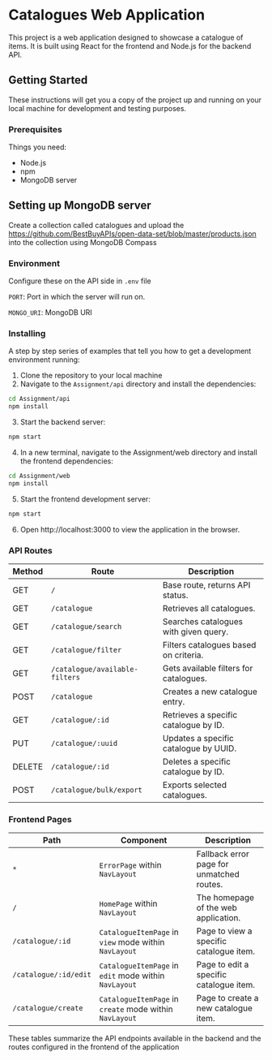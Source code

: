 # Catalogues Web Application

This project is a web application designed to showcase a catalogue of items. It is built using React for the frontend and Node.js for the backend API.

## Getting Started

These instructions will get you a copy of the project up and running on your local machine for development and testing purposes.

### Prerequisites

Things you need:

- Node.js
- npm
- MongoDB server

## Setting up MongoDB server

Create a collection called catalogues and upload the https://github.com/BestBuyAPIs/open-data-set/blob/master/products.json into the collection using MongoDB Compass

### Environment

Configure these on the API side in `.env` file

`PORT`: Port in which the server will run on.

`MONGO_URI`: MongoDB URI

### Installing

A step by step series of examples that tell you how to get a development environment running:

1. Clone the repository to your local machine
2. Navigate to the `Assignment/api` directory and install the dependencies:

```sh
cd Assignment/api
npm install
```

3. Start the backend server:

```sh
npm start
```

4. In a new terminal, navigate to the Assignment/web directory and install the frontend dependencies:

```sh
cd Assignment/web
npm install
```

5. Start the frontend development server:

```sh
npm start
```

6. Open http://localhost:3000 to view the application in the browser.

### API Routes

| Method | Route                          | Description                            |
| ------ | ------------------------------ | -------------------------------------- |
| GET    | `/`                            | Base route, returns API status.        |
| GET    | `/catalogue`                   | Retrieves all catalogues.              |
| GET    | `/catalogue/search`            | Searches catalogues with given query.  |
| GET    | `/catalogue/filter`            | Filters catalogues based on criteria.  |
| GET    | `/catalogue/available-filters` | Gets available filters for catalogues. |
| POST   | `/catalogue`                   | Creates a new catalogue entry.         |
| GET    | `/catalogue/:id`               | Retrieves a specific catalogue by ID.  |
| PUT    | `/catalogue/:uuid`             | Updates a specific catalogue by UUID.  |
| DELETE | `/catalogue/:id`               | Deletes a specific catalogue by ID.    |
| POST   | `/catalogue/bulk/export`       | Exports selected catalogues.           |

### Frontend Pages

| Path                  | Component                                               | Description                               |
| --------------------- | ------------------------------------------------------- | ----------------------------------------- |
| `*`                   | `ErrorPage` within `NavLayout`                          | Fallback error page for unmatched routes. |
| `/`                   | `HomePage` within `NavLayout`                           | The homepage of the web application.      |
| `/catalogue/:id`      | `CatalogueItemPage` in `view` mode within `NavLayout`   | Page to view a specific catalogue item.   |
| `/catalogue/:id/edit` | `CatalogueItemPage` in `edit` mode within `NavLayout`   | Page to edit a specific catalogue item.   |
| `/catalogue/create`   | `CatalogueItemPage` in `create` mode within `NavLayout` | Page to create a new catalogue item.      |

These tables summarize the API endpoints available in the backend and the routes configured in the frontend of the application
